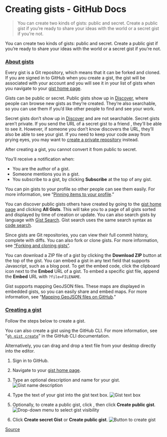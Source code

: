 Creating gists - GitHub Docs
============================

> You can create two kinds of gists: public and secret. Create a public gist if you’re ready to share your ideas with the world or a secret gist if you’re not.

You can create two kinds of gists: public and secret. Create a public gist if you’re ready to share your ideas with the world or a secret gist if you’re not.

### [About gists](#about-gists)

Every gist is a Git repository, which means that it can be forked and cloned. If you are signed in to GitHub when you create a gist, the gist will be associated with your account and you will see it in your list of gists when you navigate to your [gist home page](https://gist.github.com/).

Gists can be public or secret. Public gists show up in [Discover](https://gist.github.com/discover), where people can browse new gists as they’re created. They’re also searchable, so you can use them if you’d like other people to find and see your work.

Secret gists don’t show up in [Discover](https://gist.github.com/discover) and are not searchable. Secret gists aren’t private. If you send the URL of a secret gist to a friend , they’ll be able to see it. However, if someone you don’t know discovers the URL, they’ll also be able to see your gist. If you need to keep your code away from prying eyes, you may want to [create a private repository](chrome-extension://cjedbglnccaioiolemnfhjncicchinao/en/articles/creating-a-new-repository) instead.

After creating a gist, you cannot convert it from public to secret.

You’ll receive a notification when:

-   You are the author of a gist.
-   Someone mentions you in a gist.
-   You subscribe to a gist, by clicking **Subscribe** at the top of any gist.

You can pin gists to your profile so other people can see them easily. For more information, see “[Pinning items to your profile](chrome-extension://cjedbglnccaioiolemnfhjncicchinao/en/articles/pinning-items-to-your-profile).”

You can discover public gists others have created by going to the [gist home page](https://gist.github.com/) and clicking **All Gists**. This will take you to a page of all gists sorted and displayed by time of creation or update. You can also search gists by language with [Gist Search](https://gist.github.com/search). Gist search uses the same search syntax as [code search](chrome-extension://cjedbglnccaioiolemnfhjncicchinao/en/articles/searching-code).

Since gists are Git repositories, you can view their full commit history, complete with diffs. You can also fork or clone gists. For more information, see [“Forking and cloning gists”](chrome-extension://cjedbglnccaioiolemnfhjncicchinao/en/articles/forking-and-cloning-gists).

You can download a ZIP file of a gist by clicking the **Download ZIP** button at the top of the gist. You can embed a gist in any text field that supports Javascript, such as a blog post. To get the embed code, click the clipboard icon next to the **Embed** URL of a gist. To embed a specific gist file, append the **Embed** URL with `?file=FILENAME`.

Gist supports mapping GeoJSON files. These maps are displayed in embedded gists, so you can easily share and embed maps. For more information, see “[Mapping GeoJSON files on GitHub](chrome-extension://cjedbglnccaioiolemnfhjncicchinao/en/articles/mapping-geojson-files-on-github).”

### [Creating a gist](#creating-a-gist)

Follow the steps below to create a gist.

You can also create a gist using the GitHub CLI. For more information, see “[`gh gist create`](https://cli.github.com/manual/gh_gist_create)” in the GitHub CLI documentation.

Alternatively, you can drag and drop a text file from your desktop directly into the editor.

1.  Sign in to GitHub.

2.  Navigate to your [gist home page](https://gist.github.com/).

3.  Type an optional description and name for your gist. ![Gist name description](chrome-extension://cjedbglnccaioiolemnfhjncicchinao/assets/images/help/gist/gist_name_description.png)

4.  Type the text of your gist into the gist text box. ![Gist text box](chrome-extension://cjedbglnccaioiolemnfhjncicchinao/assets/images/help/gist/gist_text_box.png)

5.  Optionally, to create a public gist, click , then click **Create public gist**. ![Drop-down menu to select gist visibility](chrome-extension://cjedbglnccaioiolemnfhjncicchinao/assets/images/help/gist/gist-visibility-drop-down.png)

6.  Click **Create secret Gist** or **Create public gist**. ![Button to create gist](chrome-extension://cjedbglnccaioiolemnfhjncicchinao/assets/images/help/gist/create-secret-gist-button.png)

[Source](https://docs.github.com/en/github/writing-on-github/editing-and-sharing-content-with-gists/creating-gists#about-gists)
